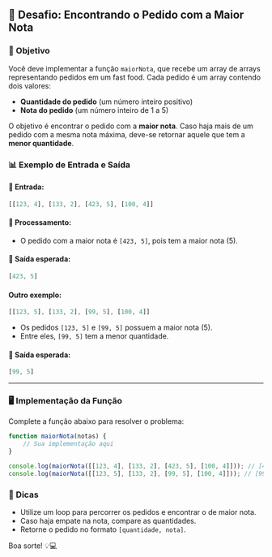 ## 📝 Desafio: Encontrando o Pedido com a Maior Nota

### 📌 Objetivo
Você deve implementar a função `maiorNota`, que recebe um array de arrays representando pedidos em um fast food. Cada pedido é um array contendo dois valores:
- **Quantidade do pedido** (um número inteiro positivo)
- **Nota do pedido** (um número inteiro de 1 a 5)

O objetivo é encontrar o pedido com a **maior nota**. Caso haja mais de um pedido com a mesma nota máxima, deve-se retornar aquele que tem a **menor quantidade**.

### 📊 Exemplo de Entrada e Saída

#### 🔹 Entrada:
```js
[[123, 4], [133, 2], [423, 5], [100, 4]]
```
#### 🔹 Processamento:
- O pedido com a maior nota é `[423, 5]`, pois tem a maior nota (5).

#### 🔹 Saída esperada:
```js
[423, 5]
```

#### Outro exemplo:
```js
[[123, 5], [133, 2], [99, 5], [100, 4]]
```
- Os pedidos `[123, 5]` e `[99, 5]` possuem a maior nota (5).
- Entre eles, `[99, 5]` tem a menor quantidade.

#### 🔹 Saída esperada:
```js
[99, 5]
```

---

### 🖥 Implementação da Função

Complete a função abaixo para resolver o problema:

```js
function maiorNota(notas) {
    // Sua implementação aqui
}

console.log(maiorNota([[123, 4], [133, 2], [423, 5], [100, 4]])); // [423, 5]
console.log(maiorNota([[123, 5], [133, 2], [99, 5], [100, 4]])); // [99, 5]
```

### 🚀 Dicas
- Utilize um loop para percorrer os pedidos e encontrar o de maior nota.
- Caso haja empate na nota, compare as quantidades.
- Retorne o pedido no formato `[quantidade, nota]`.

Boa sorte! 💡💻